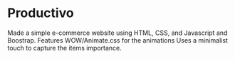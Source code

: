 # Productivo

Made a simple e-commerce website using HTML, CSS, and Javascript and Boostrap. Features WOW/Animate.css for the animations Uses a minimalist touch to capture the items importance.
